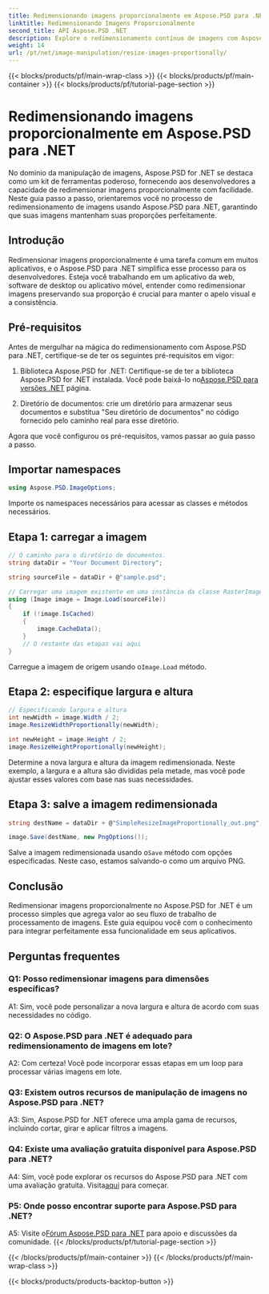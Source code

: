```yaml
---
title: Redimensionando imagens proporcionalmente em Aspose.PSD para .NET
linktitle: Redimensionando Imagens Proporcionalmente
second_title: API Aspose.PSD .NET
description: Explore o redimensionamento contínuo de imagens com Aspose.PSD para .NET. Baixe a biblioteca, siga nosso tutorial e aprimore suas capacidades de processamento de imagens.
weight: 14
url: /pt/net/image-manipulation/resize-images-proportionally/
---
```


{{< blocks/products/pf/main-wrap-class >}}
{{< blocks/products/pf/main-container >}}
{{< blocks/products/pf/tutorial-page-section >}}

# Redimensionando imagens proporcionalmente em Aspose.PSD para .NET

No domínio da manipulação de imagens, Aspose.PSD for .NET se destaca como um kit de ferramentas poderoso, fornecendo aos desenvolvedores a capacidade de redimensionar imagens proporcionalmente com facilidade. Neste guia passo a passo, orientaremos você no processo de redimensionamento de imagens usando Aspose.PSD para .NET, garantindo que suas imagens mantenham suas proporções perfeitamente.

## Introdução

Redimensionar imagens proporcionalmente é uma tarefa comum em muitos aplicativos, e o Aspose.PSD para .NET simplifica esse processo para os desenvolvedores. Esteja você trabalhando em um aplicativo da web, software de desktop ou aplicativo móvel, entender como redimensionar imagens preservando sua proporção é crucial para manter o apelo visual e a consistência.

## Pré-requisitos

Antes de mergulhar na mágica do redimensionamento com Aspose.PSD para .NET, certifique-se de ter os seguintes pré-requisitos em vigor:

1.  Biblioteca Aspose.PSD for .NET: Certifique-se de ter a biblioteca Aspose.PSD for .NET instalada. Você pode baixá-lo no[Aspose.PSD para versões .NET](https://releases.aspose.com/psd/net/) página.

2. Diretório de documentos: crie um diretório para armazenar seus documentos e substitua "Seu diretório de documentos" no código fornecido pelo caminho real para esse diretório.

Agora que você configurou os pré-requisitos, vamos passar ao guia passo a passo.

## Importar namespaces

```csharp
using Aspose.PSD.ImageOptions;
```

Importe os namespaces necessários para acessar as classes e métodos necessários.

## Etapa 1: carregar a imagem

```csharp
// O caminho para o diretório de documentos.
string dataDir = "Your Document Directory";

string sourceFile = dataDir + @"sample.psd";

// Carregar uma imagem existente em uma instância da classe RasterImage
using (Image image = Image.Load(sourceFile))
{
	if (!image.IsCached)
	{
		image.CacheData();
	}
	// O restante das etapas vai aqui
}
```

 Carregue a imagem de origem usando o`Image.Load` método.

## Etapa 2: especifique largura e altura

```csharp
// Especificando largura e altura
int newWidth = image.Width / 2;
image.ResizeWidthProportionally(newWidth);

int newHeight = image.Height / 2;
image.ResizeHeightProportionally(newHeight);
```

Determine a nova largura e altura da imagem redimensionada. Neste exemplo, a largura e a altura são divididas pela metade, mas você pode ajustar esses valores com base nas suas necessidades.

## Etapa 3: salve a imagem redimensionada

```csharp
string destName = dataDir + @"SimpleResizeImageProportionally_out.png";

image.Save(destName, new PngOptions());
```

 Salve a imagem redimensionada usando o`Save` método com opções especificadas. Neste caso, estamos salvando-o como um arquivo PNG.

## Conclusão

Redimensionar imagens proporcionalmente no Aspose.PSD for .NET é um processo simples que agrega valor ao seu fluxo de trabalho de processamento de imagens. Este guia equipou você com o conhecimento para integrar perfeitamente essa funcionalidade em seus aplicativos.

## Perguntas frequentes

### Q1: Posso redimensionar imagens para dimensões específicas?

A1: Sim, você pode personalizar a nova largura e altura de acordo com suas necessidades no código.

### Q2: O Aspose.PSD para .NET é adequado para redimensionamento de imagens em lote?

A2: Com certeza! Você pode incorporar essas etapas em um loop para processar várias imagens em lote.

### Q3: Existem outros recursos de manipulação de imagens no Aspose.PSD para .NET?

A3: Sim, Aspose.PSD for .NET oferece uma ampla gama de recursos, incluindo cortar, girar e aplicar filtros a imagens.

### Q4: Existe uma avaliação gratuita disponível para Aspose.PSD para .NET?

 A4: Sim, você pode explorar os recursos do Aspose.PSD para .NET com uma avaliação gratuita. Visita[aqui](https://releases.aspose.com/) para começar.

### P5: Onde posso encontrar suporte para Aspose.PSD para .NET?

 A5: Visite o[Fórum Aspose.PSD para .NET](https://forum.aspose.com/c/psd/34) para apoio e discussões da comunidade.
{{< /blocks/products/pf/tutorial-page-section >}}

{{< /blocks/products/pf/main-container >}}
{{< /blocks/products/pf/main-wrap-class >}}

{{< blocks/products/products-backtop-button >}}
